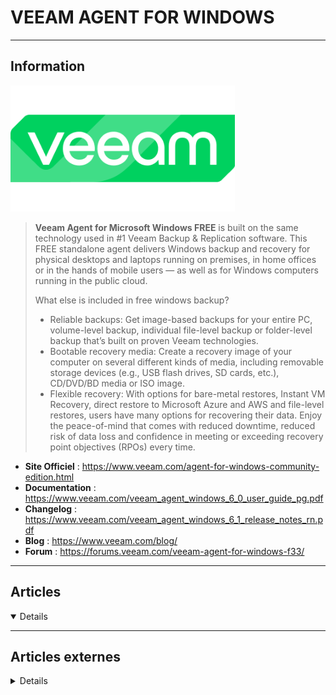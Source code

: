 # VEEAM AGENT FOR WINDOWS
----

## <i class="fa-solid fa-hashtag"></i> Information

![Logo](../../_media/apps/veeam_agent_windows/veeam_logo.png ':size=250 :no-zoom')


> <i class="fa-solid fa-quote-left"></i> **Veeam Agent for Microsoft Windows FREE** is built on the same technology used in #1 Veeam Backup & Replication software. This FREE standalone agent delivers Windows backup and recovery for physical desktops and laptops running on premises, in home offices or in the hands of mobile users — as well as for Windows computers running in the public cloud.
>
> What else is included in free windows backup?
>
> - Reliable backups: Get image-based backups for your entire PC, volume-level backup, individual file-level backup or folder-level backup that’s built on proven Veeam technologies. 
> - Bootable recovery media: Create a recovery image of your computer on several different kinds of media, including removable storage devices (e.g., USB flash drives, SD cards, etc.), CD/DVD/BD media or ISO image.
> - Flexible recovery: With options for bare-metal restores, Instant VM Recovery, direct restore to Microsoft Azure and AWS and file-level restores, users have many options for recovering their data. Enjoy the peace-of-mind that comes with reduced downtime, reduced risk of data loss and confidence in meeting or exceeding recovery point objectives (RPOs) every time. <i class="fa-solid fa-quote-left fa-rotate-180"></i>


- <i class="fa-solid fa-globe"></i> **Site Officiel** : https://www.veeam.com/agent-for-windows-community-edition.html
- <i class="fa-solid fa-book"></i> **Documentation** : https://www.veeam.com/veeam_agent_windows_6_0_user_guide_pg.pdf
- <i class="fa-solid fa-file-circle-question"></i> **Changelog** : https://www.veeam.com/veeam_agent_windows_6_1_release_notes_rn.pdf
- <i class="fab fa-blogger-b"></i> **Blog** : https://www.veeam.com/blog/
- <i class="fas fa-comments"></i> **Forum** : https://forums.veeam.com/veeam-agent-for-windows-f33/

---

## <i class="fa-regular fa-newspaper"></i> Articles

<details open>

</details>

---

## <i class="fa-solid fa-glasses"></i> Articles externes

<details>

- [Veeam Agent – Sauvegarder gratuitement votre ordinateur](https://www.tutos-informatique.com/veeam-sauvegarde-gratuite/)

</details>
